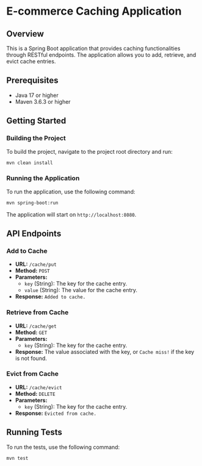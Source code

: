 # E-commerce Caching Application

## Overview

This is a Spring Boot application that provides caching functionalities through RESTful endpoints. The application allows you to add, retrieve, and evict cache entries.

## Prerequisites

- Java 17 or higher
- Maven 3.6.3 or higher

## Getting Started

### Building the Project

To build the project, navigate to the project root directory and run:

```sh
mvn clean install
```

### Running the Application

To run the application, use the following command:

```sh
mvn spring-boot:run
```

The application will start on `http://localhost:8080`.

## API Endpoints

### Add to Cache

- **URL:** `/cache/put`
- **Method:** `POST`
- **Parameters:**
    - `key` (String): The key for the cache entry.
    - `value` (String): The value for the cache entry.
- **Response:** `Added to cache.`

### Retrieve from Cache

- **URL:** `/cache/get`
- **Method:** `GET`
- **Parameters:**
    - `key` (String): The key for the cache entry.
- **Response:** The value associated with the key, or `Cache miss!` if the key is not found.

### Evict from Cache

- **URL:** `/cache/evict`
- **Method:** `DELETE`
- **Parameters:**
    - `key` (String): The key for the cache entry.
- **Response:** `Evicted from cache.`

## Running Tests

To run the tests, use the following command:

```sh
mvn test
```

